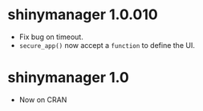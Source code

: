 # shinymanager 1.0.010

* Fix bug on timeout.
* `secure_app()` now accept a `function` to define the UI.

# shinymanager 1.0

* Now on CRAN
      
      
